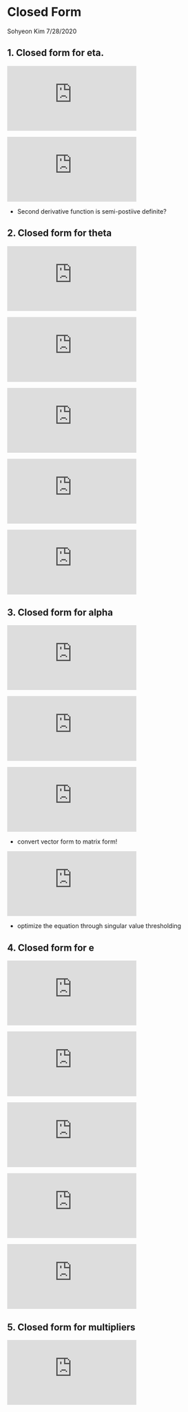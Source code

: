 Closed Form
================
Sohyeon Kim
7/28/2020

## 1\. Closed form for eta.

  
![\\begin{aligned}\\frac{\\partial
Q}{\\partial\\boldsymbol{\\eta}^{(g)T}}&=-\\sum\_{\\ell}^b
\\boldsymbol{V}^{(\\ell)T}\\boldsymbol{u}^{(\\ell)}-\\delta\\sum\_{\\ell=1}^bV^{(\\ell)T}(\\boldsymbol{Y}-\\boldsymbol{X}\\boldsymbol{\\alpha}-\\boldsymbol{e}^{(\\ell)})+\\delta\\sum\_{\\ell}^b\\boldsymbol{V}^{(\\ell)T}\\boldsymbol{V}^{(\\ell)}\\boldsymbol{\\eta^{(g)}}-\\boldsymbol{w}+\\delta\\boldsymbol{\\eta}^{(g)}-\\delta\\boldsymbol{\\theta}\\\\&=0\\\\\\hat{\\boldsymbol{\\eta}}^{(g)}&=\\frac{1}{\\delta}(\\sum\_{\\ell}^b\\boldsymbol{V}^{(\\ell)T}\\boldsymbol{V}^{(\\ell)}+\\boldsymbol{I})^{-1}(\\boldsymbol{w}+\\delta\\boldsymbol{\\theta}+\\sum\_{\\ell}^b\\boldsymbol{V}^{(\\ell)T}\\boldsymbol{u}+\\delta\\sum\_{\\ell}^b\\boldsymbol{V}^{(\\ell)T}(\\boldsymbol{Y}-\\boldsymbol{X}\\boldsymbol{\\alpha}-\\boldsymbol{e}))\\end{aligned}](https://latex.codecogs.com/png.latex?%5Cbegin%7Baligned%7D%5Cfrac%7B%5Cpartial%20Q%7D%7B%5Cpartial%5Cboldsymbol%7B%5Ceta%7D%5E%7B%28g%29T%7D%7D%26%3D-%5Csum_%7B%5Cell%7D%5Eb%20%5Cboldsymbol%7BV%7D%5E%7B%28%5Cell%29T%7D%5Cboldsymbol%7Bu%7D%5E%7B%28%5Cell%29%7D-%5Cdelta%5Csum_%7B%5Cell%3D1%7D%5EbV%5E%7B%28%5Cell%29T%7D%28%5Cboldsymbol%7BY%7D-%5Cboldsymbol%7BX%7D%5Cboldsymbol%7B%5Calpha%7D-%5Cboldsymbol%7Be%7D%5E%7B%28%5Cell%29%7D%29%2B%5Cdelta%5Csum_%7B%5Cell%7D%5Eb%5Cboldsymbol%7BV%7D%5E%7B%28%5Cell%29T%7D%5Cboldsymbol%7BV%7D%5E%7B%28%5Cell%29%7D%5Cboldsymbol%7B%5Ceta%5E%7B%28g%29%7D%7D-%5Cboldsymbol%7Bw%7D%2B%5Cdelta%5Cboldsymbol%7B%5Ceta%7D%5E%7B%28g%29%7D-%5Cdelta%5Cboldsymbol%7B%5Ctheta%7D%5C%5C%26%3D0%5C%5C%5Chat%7B%5Cboldsymbol%7B%5Ceta%7D%7D%5E%7B%28g%29%7D%26%3D%5Cfrac%7B1%7D%7B%5Cdelta%7D%28%5Csum_%7B%5Cell%7D%5Eb%5Cboldsymbol%7BV%7D%5E%7B%28%5Cell%29T%7D%5Cboldsymbol%7BV%7D%5E%7B%28%5Cell%29%7D%2B%5Cboldsymbol%7BI%7D%29%5E%7B-1%7D%28%5Cboldsymbol%7Bw%7D%2B%5Cdelta%5Cboldsymbol%7B%5Ctheta%7D%2B%5Csum_%7B%5Cell%7D%5Eb%5Cboldsymbol%7BV%7D%5E%7B%28%5Cell%29T%7D%5Cboldsymbol%7Bu%7D%2B%5Cdelta%5Csum_%7B%5Cell%7D%5Eb%5Cboldsymbol%7BV%7D%5E%7B%28%5Cell%29T%7D%28%5Cboldsymbol%7BY%7D-%5Cboldsymbol%7BX%7D%5Cboldsymbol%7B%5Calpha%7D-%5Cboldsymbol%7Be%7D%29%29%5Cend%7Baligned%7D
"\\begin{aligned}\\frac{\\partial Q}{\\partial\\boldsymbol{\\eta}^{(g)T}}&=-\\sum_{\\ell}^b \\boldsymbol{V}^{(\\ell)T}\\boldsymbol{u}^{(\\ell)}-\\delta\\sum_{\\ell=1}^bV^{(\\ell)T}(\\boldsymbol{Y}-\\boldsymbol{X}\\boldsymbol{\\alpha}-\\boldsymbol{e}^{(\\ell)})+\\delta\\sum_{\\ell}^b\\boldsymbol{V}^{(\\ell)T}\\boldsymbol{V}^{(\\ell)}\\boldsymbol{\\eta^{(g)}}-\\boldsymbol{w}+\\delta\\boldsymbol{\\eta}^{(g)}-\\delta\\boldsymbol{\\theta}\\\\&=0\\\\\\hat{\\boldsymbol{\\eta}}^{(g)}&=\\frac{1}{\\delta}(\\sum_{\\ell}^b\\boldsymbol{V}^{(\\ell)T}\\boldsymbol{V}^{(\\ell)}+\\boldsymbol{I})^{-1}(\\boldsymbol{w}+\\delta\\boldsymbol{\\theta}+\\sum_{\\ell}^b\\boldsymbol{V}^{(\\ell)T}\\boldsymbol{u}+\\delta\\sum_{\\ell}^b\\boldsymbol{V}^{(\\ell)T}(\\boldsymbol{Y}-\\boldsymbol{X}\\boldsymbol{\\alpha}-\\boldsymbol{e}))\\end{aligned}")  

  
![\\frac{\\partial^2
Q}{\\partial\\boldsymbol{\\eta}^2}=\\delta\\sum\_{\\ell}^b\\boldsymbol{V}^{(\\ell)T}\\boldsymbol{V}^{(\\ell)}+\\delta\\boldsymbol{I}\\succeq0](https://latex.codecogs.com/png.latex?%5Cfrac%7B%5Cpartial%5E2%20Q%7D%7B%5Cpartial%5Cboldsymbol%7B%5Ceta%7D%5E2%7D%3D%5Cdelta%5Csum_%7B%5Cell%7D%5Eb%5Cboldsymbol%7BV%7D%5E%7B%28%5Cell%29T%7D%5Cboldsymbol%7BV%7D%5E%7B%28%5Cell%29%7D%2B%5Cdelta%5Cboldsymbol%7BI%7D%5Csucceq0
"\\frac{\\partial^2 Q}{\\partial\\boldsymbol{\\eta}^2}=\\delta\\sum_{\\ell}^b\\boldsymbol{V}^{(\\ell)T}\\boldsymbol{V}^{(\\ell)}+\\delta\\boldsymbol{I}\\succeq0")  

  - Second derivative function is semi-postiive definite?

## 2\. Closed form for theta

  
![\\begin{aligned}\\theta\_j^{(g)^{k+1}}:=\&argmin\_{\\theta^{(g)}}\\sum\_{g=1}^m\\boldsymbol{w}^{(g)^kT}\\theta\_j^{(g)}+
\\frac{\\delta}{2}\\sum\_{g=1}^m||\\theta\_j^{(g)} -
\\eta\_j^{(g)^{k+1}}||\_2^2 +
\\lambda\_2\\sum\_{g=1}^m||\\theta\_j^{(g)}||\_2\\end{aligned}](https://latex.codecogs.com/png.latex?%5Cbegin%7Baligned%7D%5Ctheta_j%5E%7B%28g%29%5E%7Bk%2B1%7D%7D%3A%3D%26argmin_%7B%5Ctheta%5E%7B%28g%29%7D%7D%5Csum_%7Bg%3D1%7D%5Em%5Cboldsymbol%7Bw%7D%5E%7B%28g%29%5EkT%7D%5Ctheta_j%5E%7B%28g%29%7D%2B%20%5Cfrac%7B%5Cdelta%7D%7B2%7D%5Csum_%7Bg%3D1%7D%5Em%7C%7C%5Ctheta_j%5E%7B%28g%29%7D%20-%20%5Ceta_j%5E%7B%28g%29%5E%7Bk%2B1%7D%7D%7C%7C_2%5E2%20%2B%20%5Clambda_2%5Csum_%7Bg%3D1%7D%5Em%7C%7C%5Ctheta_j%5E%7B%28g%29%7D%7C%7C_2%5Cend%7Baligned%7D
"\\begin{aligned}\\theta_j^{(g)^{k+1}}:=&argmin_{\\theta^{(g)}}\\sum_{g=1}^m\\boldsymbol{w}^{(g)^kT}\\theta_j^{(g)}+ \\frac{\\delta}{2}\\sum_{g=1}^m||\\theta_j^{(g)} - \\eta_j^{(g)^{k+1}}||_2^2 + \\lambda_2\\sum_{g=1}^m||\\theta_j^{(g)}||_2\\end{aligned}")  

  
![\\begin{aligned}\\frac{\\partial Q}{\\partial
\\theta\_j^{(g)T}}&=w\_j+\\delta\\theta\_j-\\delta\\eta\_j+\\frac{\\partial
\\lambda\_2||\\theta\_j||\_2}{\\partial\\theta\_j}\\end{aligned}](https://latex.codecogs.com/png.latex?%5Cbegin%7Baligned%7D%5Cfrac%7B%5Cpartial%20Q%7D%7B%5Cpartial%20%5Ctheta_j%5E%7B%28g%29T%7D%7D%26%3Dw_j%2B%5Cdelta%5Ctheta_j-%5Cdelta%5Ceta_j%2B%5Cfrac%7B%5Cpartial%20%5Clambda_2%7C%7C%5Ctheta_j%7C%7C_2%7D%7B%5Cpartial%5Ctheta_j%7D%5Cend%7Baligned%7D
"\\begin{aligned}\\frac{\\partial Q}{\\partial \\theta_j^{(g)T}}&=w_j+\\delta\\theta_j-\\delta\\eta_j+\\frac{\\partial \\lambda_2||\\theta_j||_2}{\\partial\\theta_j}\\end{aligned}")  

  
![\\frac{\\partial||\\theta\_j||\_2}{\\partial\\theta\_j}
=\\begin{cases}\\theta\_j/||\\theta\_j||&\\quad \\text{if } \\theta\_j
\\ne 0\\\\\\{u:||u||\\le 1\\}&\\quad\\text{if }
\\theta\_j=0\\end{cases}](https://latex.codecogs.com/png.latex?%5Cfrac%7B%5Cpartial%7C%7C%5Ctheta_j%7C%7C_2%7D%7B%5Cpartial%5Ctheta_j%7D%20%3D%5Cbegin%7Bcases%7D%5Ctheta_j%2F%7C%7C%5Ctheta_j%7C%7C%26%5Cquad%20%5Ctext%7Bif%20%7D%20%5Ctheta_j%20%5Cne%200%5C%5C%5C%7Bu%3A%7C%7Cu%7C%7C%5Cle%201%5C%7D%26%5Cquad%5Ctext%7Bif%20%7D%20%5Ctheta_j%3D0%5Cend%7Bcases%7D
"\\frac{\\partial||\\theta_j||_2}{\\partial\\theta_j} =\\begin{cases}\\theta_j/||\\theta_j||&\\quad \\text{if } \\theta_j \\ne 0\\\\\\{u:||u||\\le 1\\}&\\quad\\text{if } \\theta_j=0\\end{cases}")  

  
![\\begin{aligned}\\frac{\\partial^2 Q}{\\partial
\\theta\_j^{2(g)T}}&=\\underbrace{\\delta+\\begin{cases}1/||\\theta\_j||&\\quad\\text{if
} \\theta\_j \\ne 0\\\\0&\\quad\\text{if }
\\theta\_j=0\\end{cases}}\_{\>0}\\end{aligned}](https://latex.codecogs.com/png.latex?%5Cbegin%7Baligned%7D%5Cfrac%7B%5Cpartial%5E2%20Q%7D%7B%5Cpartial%20%5Ctheta_j%5E%7B2%28g%29T%7D%7D%26%3D%5Cunderbrace%7B%5Cdelta%2B%5Cbegin%7Bcases%7D1%2F%7C%7C%5Ctheta_j%7C%7C%26%5Cquad%5Ctext%7Bif%20%7D%20%5Ctheta_j%20%5Cne%200%5C%5C0%26%5Cquad%5Ctext%7Bif%20%7D%20%5Ctheta_j%3D0%5Cend%7Bcases%7D%7D_%7B%3E0%7D%5Cend%7Baligned%7D
"\\begin{aligned}\\frac{\\partial^2 Q}{\\partial \\theta_j^{2(g)T}}&=\\underbrace{\\delta+\\begin{cases}1/||\\theta_j||&\\quad\\text{if } \\theta_j \\ne 0\\\\0&\\quad\\text{if } \\theta_j=0\\end{cases}}_{\>0}\\end{aligned}")  

  
![\\theta\_j^{(g)^{k+1}}=\\begin{cases}\\eta\_j^{(g)}-w^{(g)}\_j/\\delta+\\lambda\_2/\\delta&\\quad
\\text{if
}\\eta\_j^{(g)}-w\_j^{(g)}/\\delta\\le-\\lambda\_2/\\delta\\\\0&\\quad\\text{if
}||\\eta\_j^{(g)}-w\_j^{(g)}/\\delta||\\le\\lambda\_2/\\delta\\\\\\eta\_j^{(g)}-w\_j^{(g)}/\\delta-\\lambda\_2/\\delta&\\quad
\\text{if
}\\eta\_j^{(g)}-w\_j^{(g)}/\\delta\\ge\\lambda\_2/\\delta\\end{cases}](https://latex.codecogs.com/png.latex?%5Ctheta_j%5E%7B%28g%29%5E%7Bk%2B1%7D%7D%3D%5Cbegin%7Bcases%7D%5Ceta_j%5E%7B%28g%29%7D-w%5E%7B%28g%29%7D_j%2F%5Cdelta%2B%5Clambda_2%2F%5Cdelta%26%5Cquad%20%5Ctext%7Bif%20%7D%5Ceta_j%5E%7B%28g%29%7D-w_j%5E%7B%28g%29%7D%2F%5Cdelta%5Cle-%5Clambda_2%2F%5Cdelta%5C%5C0%26%5Cquad%5Ctext%7Bif%20%7D%7C%7C%5Ceta_j%5E%7B%28g%29%7D-w_j%5E%7B%28g%29%7D%2F%5Cdelta%7C%7C%5Cle%5Clambda_2%2F%5Cdelta%5C%5C%5Ceta_j%5E%7B%28g%29%7D-w_j%5E%7B%28g%29%7D%2F%5Cdelta-%5Clambda_2%2F%5Cdelta%26%5Cquad%20%5Ctext%7Bif%20%7D%5Ceta_j%5E%7B%28g%29%7D-w_j%5E%7B%28g%29%7D%2F%5Cdelta%5Cge%5Clambda_2%2F%5Cdelta%5Cend%7Bcases%7D
"\\theta_j^{(g)^{k+1}}=\\begin{cases}\\eta_j^{(g)}-w^{(g)}_j/\\delta+\\lambda_2/\\delta&\\quad \\text{if }\\eta_j^{(g)}-w_j^{(g)}/\\delta\\le-\\lambda_2/\\delta\\\\0&\\quad\\text{if }||\\eta_j^{(g)}-w_j^{(g)}/\\delta||\\le\\lambda_2/\\delta\\\\\\eta_j^{(g)}-w_j^{(g)}/\\delta-\\lambda_2/\\delta&\\quad \\text{if }\\eta_j^{(g)}-w_j^{(g)}/\\delta\\ge\\lambda_2/\\delta\\end{cases}")  

## 3\. Closed form for alpha

  
![\\begin{aligned}\\boldsymbol{\\alpha}^{(g)^{k+1}}:=argmin\_{\\alpha\\in\\mathbb{R}^{p+1}}&-\\sum\_{g=1}^m\\sum\_{\\ell=1}^b\\boldsymbol{u}^{(\\ell)(g)^{k}T}(\\boldsymbol{X}\\boldsymbol{\\alpha}^{(g)})+\\lambda\_1||\\boldsymbol{A}||\_\*\\\\&+\\frac{\\delta}{2}\\sum\_{g=1}^m\\sum\_{\\ell=1}^b||\\boldsymbol{Y}^{(g)}-\\boldsymbol{X}\\boldsymbol{\\alpha}^{(g)}-\\boldsymbol{V}^{(\\ell)}\\boldsymbol{\\eta}^{(g)^{k+1}}-\\boldsymbol{e}^{(\\ell)(g)^k}||\_2^2\\\\&\\end{aligned}](https://latex.codecogs.com/png.latex?%5Cbegin%7Baligned%7D%5Cboldsymbol%7B%5Calpha%7D%5E%7B%28g%29%5E%7Bk%2B1%7D%7D%3A%3Dargmin_%7B%5Calpha%5Cin%5Cmathbb%7BR%7D%5E%7Bp%2B1%7D%7D%26-%5Csum_%7Bg%3D1%7D%5Em%5Csum_%7B%5Cell%3D1%7D%5Eb%5Cboldsymbol%7Bu%7D%5E%7B%28%5Cell%29%28g%29%5E%7Bk%7DT%7D%28%5Cboldsymbol%7BX%7D%5Cboldsymbol%7B%5Calpha%7D%5E%7B%28g%29%7D%29%2B%5Clambda_1%7C%7C%5Cboldsymbol%7BA%7D%7C%7C_%2A%5C%5C%26%2B%5Cfrac%7B%5Cdelta%7D%7B2%7D%5Csum_%7Bg%3D1%7D%5Em%5Csum_%7B%5Cell%3D1%7D%5Eb%7C%7C%5Cboldsymbol%7BY%7D%5E%7B%28g%29%7D-%5Cboldsymbol%7BX%7D%5Cboldsymbol%7B%5Calpha%7D%5E%7B%28g%29%7D-%5Cboldsymbol%7BV%7D%5E%7B%28%5Cell%29%7D%5Cboldsymbol%7B%5Ceta%7D%5E%7B%28g%29%5E%7Bk%2B1%7D%7D-%5Cboldsymbol%7Be%7D%5E%7B%28%5Cell%29%28g%29%5Ek%7D%7C%7C_2%5E2%5C%5C%26%5Cend%7Baligned%7D
"\\begin{aligned}\\boldsymbol{\\alpha}^{(g)^{k+1}}:=argmin_{\\alpha\\in\\mathbb{R}^{p+1}}&-\\sum_{g=1}^m\\sum_{\\ell=1}^b\\boldsymbol{u}^{(\\ell)(g)^{k}T}(\\boldsymbol{X}\\boldsymbol{\\alpha}^{(g)})+\\lambda_1||\\boldsymbol{A}||_*\\\\&+\\frac{\\delta}{2}\\sum_{g=1}^m\\sum_{\\ell=1}^b||\\boldsymbol{Y}^{(g)}-\\boldsymbol{X}\\boldsymbol{\\alpha}^{(g)}-\\boldsymbol{V}^{(\\ell)}\\boldsymbol{\\eta}^{(g)^{k+1}}-\\boldsymbol{e}^{(\\ell)(g)^k}||_2^2\\\\&\\end{aligned}")  

  
![\\begin{aligned}&\\boldsymbol{A}^{^{k+1}}:=argmin\_{\\boldsymbol{A}}-\\sum\_\\ell^b\\text{tr}(\\boldsymbol{U}^{(\\ell)^T}\\boldsymbol{XA})+\\frac{\\delta}{2}\\sum\_{\\ell=1}^b||\\boldsymbol{Y}-\\boldsymbol{X}\\boldsymbol{A}-\\boldsymbol{V}^{(\\ell)}\\boldsymbol{H}^{k+1}-\\boldsymbol{E}^{(\\ell)^k}||\_2^2+\\lambda\_1||\\boldsymbol{A}||\_\*\\\\&\\text{where}\\;\\boldsymbol{U}^{(\\ell)}=\\begin{bmatrix}\\boldsymbol{u}^{(\\ell)(1)}\\dots\\boldsymbol{u}^{(\\ell)(m)}\\end{bmatrix},\\quad\\boldsymbol{Y}=\\begin{bmatrix}\\boldsymbol{Y}^{(1)}\\dots\\boldsymbol{Y}^{(m)}\\end{bmatrix},\\quad\\boldsymbol{H}=\\begin{bmatrix}\\boldsymbol{\\eta}^{(1)}\\dots\\boldsymbol{\\eta}^{(m)}\\end{bmatrix},\\quad\\boldsymbol{E}^{(\\ell)}=\\begin{bmatrix}\\boldsymbol{e}^{(\\ell)(1)}\\dots\\boldsymbol{e}^{(\\ell)(m)}\\end{bmatrix}\\end{aligned}](https://latex.codecogs.com/png.latex?%5Cbegin%7Baligned%7D%26%5Cboldsymbol%7BA%7D%5E%7B%5E%7Bk%2B1%7D%7D%3A%3Dargmin_%7B%5Cboldsymbol%7BA%7D%7D-%5Csum_%5Cell%5Eb%5Ctext%7Btr%7D%28%5Cboldsymbol%7BU%7D%5E%7B%28%5Cell%29%5ET%7D%5Cboldsymbol%7BXA%7D%29%2B%5Cfrac%7B%5Cdelta%7D%7B2%7D%5Csum_%7B%5Cell%3D1%7D%5Eb%7C%7C%5Cboldsymbol%7BY%7D-%5Cboldsymbol%7BX%7D%5Cboldsymbol%7BA%7D-%5Cboldsymbol%7BV%7D%5E%7B%28%5Cell%29%7D%5Cboldsymbol%7BH%7D%5E%7Bk%2B1%7D-%5Cboldsymbol%7BE%7D%5E%7B%28%5Cell%29%5Ek%7D%7C%7C_2%5E2%2B%5Clambda_1%7C%7C%5Cboldsymbol%7BA%7D%7C%7C_%2A%5C%5C%26%5Ctext%7Bwhere%7D%5C%3B%5Cboldsymbol%7BU%7D%5E%7B%28%5Cell%29%7D%3D%5Cbegin%7Bbmatrix%7D%5Cboldsymbol%7Bu%7D%5E%7B%28%5Cell%29%281%29%7D%5Cdots%5Cboldsymbol%7Bu%7D%5E%7B%28%5Cell%29%28m%29%7D%5Cend%7Bbmatrix%7D%2C%5Cquad%5Cboldsymbol%7BY%7D%3D%5Cbegin%7Bbmatrix%7D%5Cboldsymbol%7BY%7D%5E%7B%281%29%7D%5Cdots%5Cboldsymbol%7BY%7D%5E%7B%28m%29%7D%5Cend%7Bbmatrix%7D%2C%5Cquad%5Cboldsymbol%7BH%7D%3D%5Cbegin%7Bbmatrix%7D%5Cboldsymbol%7B%5Ceta%7D%5E%7B%281%29%7D%5Cdots%5Cboldsymbol%7B%5Ceta%7D%5E%7B%28m%29%7D%5Cend%7Bbmatrix%7D%2C%5Cquad%5Cboldsymbol%7BE%7D%5E%7B%28%5Cell%29%7D%3D%5Cbegin%7Bbmatrix%7D%5Cboldsymbol%7Be%7D%5E%7B%28%5Cell%29%281%29%7D%5Cdots%5Cboldsymbol%7Be%7D%5E%7B%28%5Cell%29%28m%29%7D%5Cend%7Bbmatrix%7D%5Cend%7Baligned%7D
"\\begin{aligned}&\\boldsymbol{A}^{^{k+1}}:=argmin_{\\boldsymbol{A}}-\\sum_\\ell^b\\text{tr}(\\boldsymbol{U}^{(\\ell)^T}\\boldsymbol{XA})+\\frac{\\delta}{2}\\sum_{\\ell=1}^b||\\boldsymbol{Y}-\\boldsymbol{X}\\boldsymbol{A}-\\boldsymbol{V}^{(\\ell)}\\boldsymbol{H}^{k+1}-\\boldsymbol{E}^{(\\ell)^k}||_2^2+\\lambda_1||\\boldsymbol{A}||_*\\\\&\\text{where}\\;\\boldsymbol{U}^{(\\ell)}=\\begin{bmatrix}\\boldsymbol{u}^{(\\ell)(1)}\\dots\\boldsymbol{u}^{(\\ell)(m)}\\end{bmatrix},\\quad\\boldsymbol{Y}=\\begin{bmatrix}\\boldsymbol{Y}^{(1)}\\dots\\boldsymbol{Y}^{(m)}\\end{bmatrix},\\quad\\boldsymbol{H}=\\begin{bmatrix}\\boldsymbol{\\eta}^{(1)}\\dots\\boldsymbol{\\eta}^{(m)}\\end{bmatrix},\\quad\\boldsymbol{E}^{(\\ell)}=\\begin{bmatrix}\\boldsymbol{e}^{(\\ell)(1)}\\dots\\boldsymbol{e}^{(\\ell)(m)}\\end{bmatrix}\\end{aligned}")  

  
![\\begin{aligned}&\\frac{\\partial\\,\\text{tr}(\\boldsymbol{U}^{(\\ell)^T}\\boldsymbol{XA})}{\\partial\\boldsymbol{A}}=\\frac{\\partial\\,\\text{tr}(\\boldsymbol{AU}^{(\\ell)^T}\\boldsymbol{X})}{\\partial\\boldsymbol{A}}=\\boldsymbol{X}^T\\boldsymbol{U}^{(\\ell)}\\\\&\\partial||\\boldsymbol{A}||\_\*=\\{\\boldsymbol{B}\\boldsymbol{C}^T+\\boldsymbol{W}:\\boldsymbol{W}\\in\\mathbb{R}^{(p+1)\\times
n},\\,\\boldsymbol{B}^T\\boldsymbol{W}=0,\\,\\boldsymbol{W}\\boldsymbol{C}=0,\\,||\\boldsymbol{W}||\_2\\le1\\}\\\\&\\text{where}\\quad\\boldsymbol{A}=\\boldsymbol{B\\Sigma
C}^T\\;\\text{by SVD},\\quad||\\cdot||\_2:\\text{spectral norm(largest
singular
value)}\\end{aligned}](https://latex.codecogs.com/png.latex?%5Cbegin%7Baligned%7D%26%5Cfrac%7B%5Cpartial%5C%2C%5Ctext%7Btr%7D%28%5Cboldsymbol%7BU%7D%5E%7B%28%5Cell%29%5ET%7D%5Cboldsymbol%7BXA%7D%29%7D%7B%5Cpartial%5Cboldsymbol%7BA%7D%7D%3D%5Cfrac%7B%5Cpartial%5C%2C%5Ctext%7Btr%7D%28%5Cboldsymbol%7BAU%7D%5E%7B%28%5Cell%29%5ET%7D%5Cboldsymbol%7BX%7D%29%7D%7B%5Cpartial%5Cboldsymbol%7BA%7D%7D%3D%5Cboldsymbol%7BX%7D%5ET%5Cboldsymbol%7BU%7D%5E%7B%28%5Cell%29%7D%5C%5C%26%5Cpartial%7C%7C%5Cboldsymbol%7BA%7D%7C%7C_%2A%3D%5C%7B%5Cboldsymbol%7BB%7D%5Cboldsymbol%7BC%7D%5ET%2B%5Cboldsymbol%7BW%7D%3A%5Cboldsymbol%7BW%7D%5Cin%5Cmathbb%7BR%7D%5E%7B%28p%2B1%29%5Ctimes%20n%7D%2C%5C%2C%5Cboldsymbol%7BB%7D%5ET%5Cboldsymbol%7BW%7D%3D0%2C%5C%2C%5Cboldsymbol%7BW%7D%5Cboldsymbol%7BC%7D%3D0%2C%5C%2C%7C%7C%5Cboldsymbol%7BW%7D%7C%7C_2%5Cle1%5C%7D%5C%5C%26%5Ctext%7Bwhere%7D%5Cquad%5Cboldsymbol%7BA%7D%3D%5Cboldsymbol%7BB%5CSigma%20C%7D%5ET%5C%3B%5Ctext%7Bby%20%20SVD%7D%2C%5Cquad%7C%7C%5Ccdot%7C%7C_2%3A%5Ctext%7Bspectral%20norm%28largest%20singular%20value%29%7D%5Cend%7Baligned%7D
"\\begin{aligned}&\\frac{\\partial\\,\\text{tr}(\\boldsymbol{U}^{(\\ell)^T}\\boldsymbol{XA})}{\\partial\\boldsymbol{A}}=\\frac{\\partial\\,\\text{tr}(\\boldsymbol{AU}^{(\\ell)^T}\\boldsymbol{X})}{\\partial\\boldsymbol{A}}=\\boldsymbol{X}^T\\boldsymbol{U}^{(\\ell)}\\\\&\\partial||\\boldsymbol{A}||_*=\\{\\boldsymbol{B}\\boldsymbol{C}^T+\\boldsymbol{W}:\\boldsymbol{W}\\in\\mathbb{R}^{(p+1)\\times n},\\,\\boldsymbol{B}^T\\boldsymbol{W}=0,\\,\\boldsymbol{W}\\boldsymbol{C}=0,\\,||\\boldsymbol{W}||_2\\le1\\}\\\\&\\text{where}\\quad\\boldsymbol{A}=\\boldsymbol{B\\Sigma C}^T\\;\\text{by  SVD},\\quad||\\cdot||_2:\\text{spectral norm(largest singular value)}\\end{aligned}")  

  - convert vector form to matrix form\!

  
![\\begin{aligned} \\frac{\\partial Q}{\\partial \\boldsymbol{A}} &=
-\\sum\_{\\ell}^b\\boldsymbol{X}^T\\boldsymbol{U}^{(\\ell)}
-\\delta\\boldsymbol{X}^T\\sum\_{\\ell}^b(\\boldsymbol{Y} -
\\boldsymbol{V}^{(\\ell)}\\boldsymbol{H} - \\boldsymbol{E}^{(\\ell)}) +
\\delta\\sum\_{\\ell}^b\\boldsymbol{X}^T\\boldsymbol{X}\\boldsymbol{A}
+\\boldsymbol{BC}^T+\\boldsymbol{W}\\\\&=0\\end{aligned}](https://latex.codecogs.com/png.latex?%5Cbegin%7Baligned%7D%20%5Cfrac%7B%5Cpartial%20Q%7D%7B%5Cpartial%20%5Cboldsymbol%7BA%7D%7D%20%26%3D%20-%5Csum_%7B%5Cell%7D%5Eb%5Cboldsymbol%7BX%7D%5ET%5Cboldsymbol%7BU%7D%5E%7B%28%5Cell%29%7D%20-%5Cdelta%5Cboldsymbol%7BX%7D%5ET%5Csum_%7B%5Cell%7D%5Eb%28%5Cboldsymbol%7BY%7D%20-%20%5Cboldsymbol%7BV%7D%5E%7B%28%5Cell%29%7D%5Cboldsymbol%7BH%7D%20-%20%5Cboldsymbol%7BE%7D%5E%7B%28%5Cell%29%7D%29%20%2B%20%5Cdelta%5Csum_%7B%5Cell%7D%5Eb%5Cboldsymbol%7BX%7D%5ET%5Cboldsymbol%7BX%7D%5Cboldsymbol%7BA%7D%20%2B%5Cboldsymbol%7BBC%7D%5ET%2B%5Cboldsymbol%7BW%7D%5C%5C%26%3D0%5Cend%7Baligned%7D
"\\begin{aligned} \\frac{\\partial Q}{\\partial \\boldsymbol{A}} &= -\\sum_{\\ell}^b\\boldsymbol{X}^T\\boldsymbol{U}^{(\\ell)} -\\delta\\boldsymbol{X}^T\\sum_{\\ell}^b(\\boldsymbol{Y} - \\boldsymbol{V}^{(\\ell)}\\boldsymbol{H} - \\boldsymbol{E}^{(\\ell)}) + \\delta\\sum_{\\ell}^b\\boldsymbol{X}^T\\boldsymbol{X}\\boldsymbol{A} +\\boldsymbol{BC}^T+\\boldsymbol{W}\\\\&=0\\end{aligned}")  

  - optimize the equation through singular value thresholding

## 4\. Closed form for e

  
![e\_i^{(\\ell)(g)} = \\text{argmin
}\\rho\_{\\tau\_{\\ell}}(e\_i^{(\\ell)(g)})-u\_i^{(\\ell)(g)}e\_i^{(\\ell)(g)}+\\frac{\\delta}{2}(Y\_i^{(g)}-X\_i\\alpha^{(g)}-V\_i^{(\\ell)}\\eta^{(g)}-e\_i^{(\\ell)(g)})^2](https://latex.codecogs.com/png.latex?e_i%5E%7B%28%5Cell%29%28g%29%7D%20%3D%20%5Ctext%7Bargmin%20%7D%5Crho_%7B%5Ctau_%7B%5Cell%7D%7D%28e_i%5E%7B%28%5Cell%29%28g%29%7D%29-u_i%5E%7B%28%5Cell%29%28g%29%7De_i%5E%7B%28%5Cell%29%28g%29%7D%2B%5Cfrac%7B%5Cdelta%7D%7B2%7D%28Y_i%5E%7B%28g%29%7D-X_i%5Calpha%5E%7B%28g%29%7D-V_i%5E%7B%28%5Cell%29%7D%5Ceta%5E%7B%28g%29%7D-e_i%5E%7B%28%5Cell%29%28g%29%7D%29%5E2
"e_i^{(\\ell)(g)} = \\text{argmin }\\rho_{\\tau_{\\ell}}(e_i^{(\\ell)(g)})-u_i^{(\\ell)(g)}e_i^{(\\ell)(g)}+\\frac{\\delta}{2}(Y_i^{(g)}-X_i\\alpha^{(g)}-V_i^{(\\ell)}\\eta^{(g)}-e_i^{(\\ell)(g)})^2")  

  
![\\frac{\\partial Q}{\\partial
e\_i^{(\\ell)(g)}}=-\\delta(Y\_i^{(g)}-X\_i\\alpha^{(g)}-V\_i^{(\\ell)}\\eta^{(g)}-e\_i^{(\\ell)(g)})-u\_i^{(\\ell)(g)}+\\frac{\\partial
\\rho\_{\\tau\_{\\ell}}(e\_i^{(\\ell)(g)})}{\\partial
e\_i^{(\\ell)(g)}}](https://latex.codecogs.com/png.latex?%5Cfrac%7B%5Cpartial%20Q%7D%7B%5Cpartial%20e_i%5E%7B%28%5Cell%29%28g%29%7D%7D%3D-%5Cdelta%28Y_i%5E%7B%28g%29%7D-X_i%5Calpha%5E%7B%28g%29%7D-V_i%5E%7B%28%5Cell%29%7D%5Ceta%5E%7B%28g%29%7D-e_i%5E%7B%28%5Cell%29%28g%29%7D%29-u_i%5E%7B%28%5Cell%29%28g%29%7D%2B%5Cfrac%7B%5Cpartial%20%5Crho_%7B%5Ctau_%7B%5Cell%7D%7D%28e_i%5E%7B%28%5Cell%29%28g%29%7D%29%7D%7B%5Cpartial%20e_i%5E%7B%28%5Cell%29%28g%29%7D%7D
"\\frac{\\partial Q}{\\partial e_i^{(\\ell)(g)}}=-\\delta(Y_i^{(g)}-X_i\\alpha^{(g)}-V_i^{(\\ell)}\\eta^{(g)}-e_i^{(\\ell)(g)})-u_i^{(\\ell)(g)}+\\frac{\\partial \\rho_{\\tau_{\\ell}}(e_i^{(\\ell)(g)})}{\\partial e_i^{(\\ell)(g)}}")  

  
![\\frac{\\partial^2 Q}{\\partial
e\_i^{2(\\ell)(g)}}=\\delta\>0](https://latex.codecogs.com/png.latex?%5Cfrac%7B%5Cpartial%5E2%20Q%7D%7B%5Cpartial%20e_i%5E%7B2%28%5Cell%29%28g%29%7D%7D%3D%5Cdelta%3E0
"\\frac{\\partial^2 Q}{\\partial e_i^{2(\\ell)(g)}}=\\delta\>0")  

  
![\\frac{\\partial \\rho\_{\\tau\_{\\ell}}(e\_i^{(\\ell)(g)})}{\\partial
e\_i^{(\\ell)(g)}}=\\begin{cases}\\tau\_\\ell-1\\quad&\\text{if
}e\_i^{(\\ell)(g)}\<0\\\\0\\quad&\\text{if
}e\_i^{(\\ell)(g)}=0\\\\\\tau\_\\ell\\quad&\\text{if
}e\_i^{(\\ell)(g)}\>0\\end{cases}](https://latex.codecogs.com/png.latex?%5Cfrac%7B%5Cpartial%20%5Crho_%7B%5Ctau_%7B%5Cell%7D%7D%28e_i%5E%7B%28%5Cell%29%28g%29%7D%29%7D%7B%5Cpartial%20e_i%5E%7B%28%5Cell%29%28g%29%7D%7D%3D%5Cbegin%7Bcases%7D%5Ctau_%5Cell-1%5Cquad%26%5Ctext%7Bif%20%7De_i%5E%7B%28%5Cell%29%28g%29%7D%3C0%5C%5C0%5Cquad%26%5Ctext%7Bif%20%7De_i%5E%7B%28%5Cell%29%28g%29%7D%3D0%5C%5C%5Ctau_%5Cell%5Cquad%26%5Ctext%7Bif%20%7De_i%5E%7B%28%5Cell%29%28g%29%7D%3E0%5Cend%7Bcases%7D
"\\frac{\\partial \\rho_{\\tau_{\\ell}}(e_i^{(\\ell)(g)})}{\\partial e_i^{(\\ell)(g)}}=\\begin{cases}\\tau_\\ell-1\\quad&\\text{if }e_i^{(\\ell)(g)}\<0\\\\0\\quad&\\text{if }e_i^{(\\ell)(g)}=0\\\\\\tau_\\ell\\quad&\\text{if }e_i^{(\\ell)(g)}\>0\\end{cases}")  

  
![e\_i^{(\\ell)(g)^{k+1}}=\\begin{cases}Y\_i^{(g)}-X\_i\\alpha^{(g)}-V\_i^{(\\ell)}\\eta^{(g)}-\\frac{1}{\\delta}(u\_i^{(\\ell)(g)}+\\tau\_\\ell-1)&\\text{if
}e\_i^{(\\ell)(g)^k}\<0\\\\Y\_i^{(g)}-X\_i\\alpha^{(g)}-V\_i^{(\\ell)}\\eta^{(g)}-\\frac{1}{\\delta}(u\_i^{(\\ell)(g)})\\quad&\\text{if
}e\_i^{(\\ell)(g)^k}=0\\\\Y\_i^{(g)}-X\_i\\alpha^{(g)}-V\_i^{(\\ell)}\\eta^{(g)}-\\frac{1}{\\delta}(u\_i^{(\\ell)(g)}+\\tau\_\\ell)\\quad&\\text{if
}e\_i^{(\\ell)(g)^k}\>0\\end{cases}](https://latex.codecogs.com/png.latex?e_i%5E%7B%28%5Cell%29%28g%29%5E%7Bk%2B1%7D%7D%3D%5Cbegin%7Bcases%7DY_i%5E%7B%28g%29%7D-X_i%5Calpha%5E%7B%28g%29%7D-V_i%5E%7B%28%5Cell%29%7D%5Ceta%5E%7B%28g%29%7D-%5Cfrac%7B1%7D%7B%5Cdelta%7D%28u_i%5E%7B%28%5Cell%29%28g%29%7D%2B%5Ctau_%5Cell-1%29%26%5Ctext%7Bif%20%7De_i%5E%7B%28%5Cell%29%28g%29%5Ek%7D%3C0%5C%5CY_i%5E%7B%28g%29%7D-X_i%5Calpha%5E%7B%28g%29%7D-V_i%5E%7B%28%5Cell%29%7D%5Ceta%5E%7B%28g%29%7D-%5Cfrac%7B1%7D%7B%5Cdelta%7D%28u_i%5E%7B%28%5Cell%29%28g%29%7D%29%5Cquad%26%5Ctext%7Bif%20%7De_i%5E%7B%28%5Cell%29%28g%29%5Ek%7D%3D0%5C%5CY_i%5E%7B%28g%29%7D-X_i%5Calpha%5E%7B%28g%29%7D-V_i%5E%7B%28%5Cell%29%7D%5Ceta%5E%7B%28g%29%7D-%5Cfrac%7B1%7D%7B%5Cdelta%7D%28u_i%5E%7B%28%5Cell%29%28g%29%7D%2B%5Ctau_%5Cell%29%5Cquad%26%5Ctext%7Bif%20%7De_i%5E%7B%28%5Cell%29%28g%29%5Ek%7D%3E0%5Cend%7Bcases%7D
"e_i^{(\\ell)(g)^{k+1}}=\\begin{cases}Y_i^{(g)}-X_i\\alpha^{(g)}-V_i^{(\\ell)}\\eta^{(g)}-\\frac{1}{\\delta}(u_i^{(\\ell)(g)}+\\tau_\\ell-1)&\\text{if }e_i^{(\\ell)(g)^k}\<0\\\\Y_i^{(g)}-X_i\\alpha^{(g)}-V_i^{(\\ell)}\\eta^{(g)}-\\frac{1}{\\delta}(u_i^{(\\ell)(g)})\\quad&\\text{if }e_i^{(\\ell)(g)^k}=0\\\\Y_i^{(g)}-X_i\\alpha^{(g)}-V_i^{(\\ell)}\\eta^{(g)}-\\frac{1}{\\delta}(u_i^{(\\ell)(g)}+\\tau_\\ell)\\quad&\\text{if }e_i^{(\\ell)(g)^k}\>0\\end{cases}")  

## 5\. Closed form for multipliers

  
![\\begin{aligned}\\boldsymbol{u}^{(\\ell)(g)^{k+1}}:=&\\boldsymbol{u}^{(\\ell)(g)^k}+\\delta(\\boldsymbol{Y}^{(g)}-\\boldsymbol{X}\\boldsymbol{\\alpha}^{(g)^{k+1}}-\\boldsymbol{V}^{(\\ell)}\\boldsymbol{\\eta}^{(g)^{k+1}}-\\boldsymbol{e}^{(\\ell)(g)^{k+1}})\\\\\\boldsymbol{w}^{(g)^{k+1}}:=&\\boldsymbol{w}^{(g)^{k}}+\\delta(\\boldsymbol{\\theta}^{(g)^{k+1}}-\\boldsymbol{\\eta}^{(g)^{k+1}})\\end{aligned}](https://latex.codecogs.com/png.latex?%5Cbegin%7Baligned%7D%5Cboldsymbol%7Bu%7D%5E%7B%28%5Cell%29%28g%29%5E%7Bk%2B1%7D%7D%3A%3D%26%5Cboldsymbol%7Bu%7D%5E%7B%28%5Cell%29%28g%29%5Ek%7D%2B%5Cdelta%28%5Cboldsymbol%7BY%7D%5E%7B%28g%29%7D-%5Cboldsymbol%7BX%7D%5Cboldsymbol%7B%5Calpha%7D%5E%7B%28g%29%5E%7Bk%2B1%7D%7D-%5Cboldsymbol%7BV%7D%5E%7B%28%5Cell%29%7D%5Cboldsymbol%7B%5Ceta%7D%5E%7B%28g%29%5E%7Bk%2B1%7D%7D-%5Cboldsymbol%7Be%7D%5E%7B%28%5Cell%29%28g%29%5E%7Bk%2B1%7D%7D%29%5C%5C%5Cboldsymbol%7Bw%7D%5E%7B%28g%29%5E%7Bk%2B1%7D%7D%3A%3D%26%5Cboldsymbol%7Bw%7D%5E%7B%28g%29%5E%7Bk%7D%7D%2B%5Cdelta%28%5Cboldsymbol%7B%5Ctheta%7D%5E%7B%28g%29%5E%7Bk%2B1%7D%7D-%5Cboldsymbol%7B%5Ceta%7D%5E%7B%28g%29%5E%7Bk%2B1%7D%7D%29%5Cend%7Baligned%7D
"\\begin{aligned}\\boldsymbol{u}^{(\\ell)(g)^{k+1}}:=&\\boldsymbol{u}^{(\\ell)(g)^k}+\\delta(\\boldsymbol{Y}^{(g)}-\\boldsymbol{X}\\boldsymbol{\\alpha}^{(g)^{k+1}}-\\boldsymbol{V}^{(\\ell)}\\boldsymbol{\\eta}^{(g)^{k+1}}-\\boldsymbol{e}^{(\\ell)(g)^{k+1}})\\\\\\boldsymbol{w}^{(g)^{k+1}}:=&\\boldsymbol{w}^{(g)^{k}}+\\delta(\\boldsymbol{\\theta}^{(g)^{k+1}}-\\boldsymbol{\\eta}^{(g)^{k+1}})\\end{aligned}")
